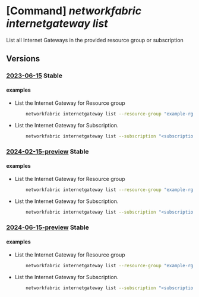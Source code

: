 # [Command] _networkfabric internetgateway list_

List all Internet Gateways in the provided resource group or subscription

## Versions

### [2023-06-15](/Resources/mgmt-plane/L3N1YnNjcmlwdGlvbnMve30vcHJvdmlkZXJzL21pY3Jvc29mdC5tYW5hZ2VkbmV0d29ya2ZhYnJpYy9pbnRlcm5ldGdhdGV3YXlz/2023-06-15.xml) **Stable**

<!-- mgmt-plane /subscriptions/{}/providers/microsoft.managednetworkfabric/internetgateways 2023-06-15 -->
<!-- mgmt-plane /subscriptions/{}/resourcegroups/{}/providers/microsoft.managednetworkfabric/internetgateways 2023-06-15 -->

#### examples

- List the Internet Gateway for Resource group
    ```bash
        networkfabric internetgateway list --resource-group "example-rg"
    ```

- List the Internet Gateway for Subscription.
    ```bash
        networkfabric internetgateway list --subscription "<subscriptionId>"
    ```

### [2024-02-15-preview](/Resources/mgmt-plane/L3N1YnNjcmlwdGlvbnMve30vcHJvdmlkZXJzL21pY3Jvc29mdC5tYW5hZ2VkbmV0d29ya2ZhYnJpYy9pbnRlcm5ldGdhdGV3YXlz/2024-02-15-preview.xml) **Stable**

<!-- mgmt-plane /subscriptions/{}/providers/microsoft.managednetworkfabric/internetgateways 2024-02-15-preview -->
<!-- mgmt-plane /subscriptions/{}/resourcegroups/{}/providers/microsoft.managednetworkfabric/internetgateways 2024-02-15-preview -->

#### examples

- List the Internet Gateway for Resource group
    ```bash
        networkfabric internetgateway list --resource-group "example-rg"
    ```

- List the Internet Gateway for Subscription.
    ```bash
        networkfabric internetgateway list --subscription "<subscriptionId>"
    ```

### [2024-06-15-preview](/Resources/mgmt-plane/L3N1YnNjcmlwdGlvbnMve30vcHJvdmlkZXJzL21pY3Jvc29mdC5tYW5hZ2VkbmV0d29ya2ZhYnJpYy9pbnRlcm5ldGdhdGV3YXlz/2024-06-15-preview.xml) **Stable**

<!-- mgmt-plane /subscriptions/{}/providers/microsoft.managednetworkfabric/internetgateways 2024-06-15-preview -->
<!-- mgmt-plane /subscriptions/{}/resourcegroups/{}/providers/microsoft.managednetworkfabric/internetgateways 2024-06-15-preview -->

#### examples

- List the Internet Gateway for Resource group
    ```bash
        networkfabric internetgateway list --resource-group "example-rg"
    ```

- List the Internet Gateway for Subscription.
    ```bash
        networkfabric internetgateway list --subscription "<subscriptionId>"
    ```
